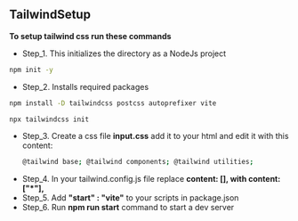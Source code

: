 ## TailwindSetup
**To setup tailwind css run these commands**
- Step_1. This initializes the directory as a NodeJs project
```bash
npm init -y
```
- Step_2. Installs required packages
```bash
npm install -D tailwindcss postcss autoprefixer vite
```
```bash
npx tailwindcss init
```
- Step_3. Create a css file **input.css** add it to your html and edit it with this content:
  ```bash
  @tailwind base; @tailwind components; @tailwind utilities;
  ```
 - Step_4. In your tailwind.config.js file replace **content: [], with content: ["*"],**
 - Step_5. Add **"start" : "vite"** to your scripts in package.json
 - Step_6. Run **npm run start** command to start a dev server 
